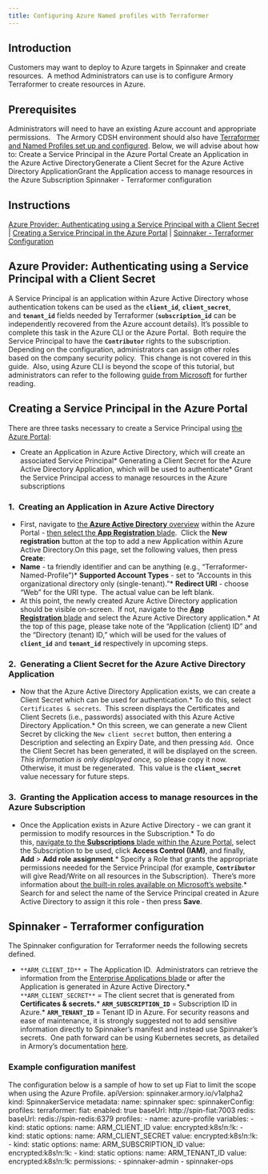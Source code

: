 ```yaml
---
title: Configuring Azure Named profiles with Terraformer
---
```


## Introduction
Customers may want to deploy to Azure targets in Spinnaker and create resources.  A method Administrators can use is to configure Armory Terraformer to create resources in Azure.

## Prerequisites
Administrators will need to have an existing Azure account and appropriate permissions.  
The Armory CDSH environment should also have [Terraformer and Named Profiles set up and configured](https://docs.armory.io/continuous-deployment/armory-admin/terraform-enable-integration/#named-profiles).
Below, we will advise about how to:
Create a Service Principal in the Azure Portal
Create an Application in the Azure Active DirectoryGenerate a Client Secret for the Azure Active Directory ApplicationGrant the Application access to manage resources in the Azure Subscription
Spinnaker - Terraformer configuration

## Instructions
[Azure Provider: Authenticating using a Service Principal with a Client Secret](#azureprovider) | [Creating a Service Principal in the Azure Portal](#serviceprincipal) | [Spinnaker - Terraformer Configuration](#terraformerconfig)
## Azure Provider: Authenticating using a Service Principal with a Client Secret
A Service Principal is an application within Azure Active Directory whose authentication tokens can be used as the **```client_id```**, **```client_secret```**, and **```tenant_id```** fields needed by Terraformer (**```subscription_id```** can be independently recovered from the Azure account details).
It’s possible to complete this task in the Azure CLI or the Azure Portal.  Both require the Service Principal to have the **```Contributor```** rights to the subscription.  Depending on the configuration, administrators can assign other roles based on the company security policy.  This change is not covered in this guide.  Also, using Azure CLI is beyond the scope of this tutorial, but administrators can refer to the following [guide from Microsoft](https://learn.microsoft.com/en-us/cli/azure/create-an-azure-service-principal-azure-cli) for further reading.
## **Creating a Service Principal in the Azure Portal**
There are three tasks necessary to create a Service Principal using [the Azure Portal](https://portal.azure.com/):
* Create an Application in Azure Active Directory, which will create an associated Service Principal* Generating a Client Secret for the Azure Active Directory Application, which will be used to authenticate* Grant the Service Principal access to manage resources in the Azure subscriptions
### **1.  Creating an Application in Azure Active Directory**
* First, navigate to [the **Azure Active Directory** overview](https://portal.azure.com/#blade/Microsoft_AAD_IAM/ActiveDirectoryMenuBlade/Overview) within the Azure Portal - [then select the **App Registration** blade](https://portal.azure.com/#blade/Microsoft_AAD_IAM/ActiveDirectoryMenuBlade/RegisteredApps/RegisteredApps/Overview).  Click the **New registration** button at the top to add a new Application within Azure Active Directory.On this page, set the following values, then press **Create**:
* **Name** - ta friendly identifier and can be anything (e.g., “Terraformer-Named-Profile”)* **Supported Account Types** - set to “Accounts in this organizational directory only (single-tenant).”* **Redirect URI** - choose “Web” for the URI type.  The actual value can be left blank.
* At this point, the newly created Azure Active Directory application should be visible on-screen.  If not, navigate to the [**App Registration** blade](https://portal.azure.com/#blade/Microsoft_AAD_IAM/ActiveDirectoryMenuBlade/RegisteredApps/RegisteredApps/Overview) and select the Azure Active Directory application.* At the top of this page, please take note of the “Application (client) ID” and the “Directory (tenant) ID,” which will be used for the values of **```client_id```** and **```tenant_id```** respectively in upcoming steps.
### **2.  Generating a Client Secret for the Azure Active Directory Application**
* Now that the Azure Active Directory Application exists, we can create a Client Secret which can be used for authentication.* To do this, select ```Certificates & secrets```.  This screen displays the Certificates and Client Secrets (i.e., passwords) associated with this Azure Active Directory Application.* On this screen, we can generate a new Client Secret by clicking the ```New client secret``` button, then entering a Description and selecting an Expiry Date, and then pressing ```Add```.  Once the Client Secret has been generated, it will be displayed on the screen.  *This information is only displayed once,* so please copy it now.  Otherwise, it must be regenerated.  This value is the **```client_secret```** value necessary for future steps.
### **3.  Granting the Application access to manage resources in the Azure Subscription**
* Once the Application exists in Azure Active Directory - we can grant it permission to modify resources in the Subscription.* To do this, [navigate to the **Subscriptions** blade within the Azure Portal](https://portal.azure.com/#blade/Microsoft_Azure_Billing/SubscriptionsBlade), select the Subscription to be used, click **Access Control (IAM)**, and finally, **Add** > **Add role assignment**.* Specify a Role that grants the appropriate permissions needed for the Service Principal (for example, **```Contributor```** will give Read/Write on all resources in the Subscription).  There’s more information about [the built-in roles available on Microsoft’s website](https://docs.microsoft.com/azure/role-based-access-control/built-in-roles).* Search for and select the name of the Service Principal created in Azure Active Directory to assign it this role - then press **Save**.
## Spinnaker - Terraformer configuration
The Spinnaker configuration for Terraformer needs the following secrets defined.
* ```**ARM_CLIENT_ID**``` = The Application ID.  Administrators can retrieve the information from the [Enterprise Applications blade](https://portal.azure.com/#view/Microsoft_AAD_IAM/StartboardApplicationsMenuBlade/~/AppAppsPreview/menuId~/null) or after the Application is generated in Azure Active Directory.* ```**ARM_CLIENT_SECRET**``` = The client secret that is generated from **Certificates & secrets.*** **```ARM_SUBSCRIPTION_ID```** = Subscription ID in Azure.* **```ARM_TENANT_ID```** = Tenant ID in Azure.
For security reasons and ease of maintenance, it is strongly suggested not to add sensitive information directly to Spinnaker’s manifest and instead use Spinnaker’s secrets.  One path forward can be using Kubernetes secrets, as detailed in Armory’s documentation [here](https://docs.armory.io/continuous-deployment/armory-admin/secrets/secrets-kubernetes/).
### Example configuration manifest
The configuration below is a sample of how to set up Fiat to limit the scope when using the Azure Profile.
apiVersion: spinnaker.armory.io/v1alpha2
kind: SpinnakerService
metadata:
  name: spinnaker
spec:
  spinnakerConfig:
    profiles:
      terraformer:
        fiat:
          enabled: true
          baseUrl: http://spin-fiat:7003
        redis:
          baseUrl: redis://spin-redis:6379
        profiles:
          - name: azure-profile
            variables:
              - kind: static
                options:
                  name: ARM_CLIENT_ID
                  value: encrypted:k8s!n:!k:
              - kind: static
                options:
                  name: ARM_CLIENT_SECRET
                  value: encrypted:k8s!n:!k:
              - kind: static
                options:
                  name: ARM_SUBSCRIPTION_ID
                  value: encrypted:k8s!n:!k:
              - kind: static
                options:
                  name: ARM_TENANT_ID
                  value: encrypted:k8s!n:!k:
            permissions:
            - spinnaker-admin
            - spinnaker-ops


